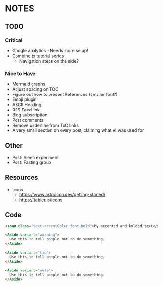 # NOTES

## TODO

### Critical

- Google analytics - Needs more setup!
- Combine to tutorial series
  - Navigation steps on the side?

### Nice to Have

- Mermaid graphs
- Adjust spacing on TOC
- Figure out how to present References (smaller font?)
- Emoji plugin
- ASCII Heading
- RSS Feed link
- Blog subscription
- Post comments
- Remove underline from ToC links
- A very small section on every post, claiming what AI was used for

## Other

- Post: Sleep experiment
- Post: Fasting group

## Resources

- Icons
  - <https://www.astroicon.dev/getting-started/>
  - <https://tabler.io/icons>

## Code

```html
<span class="text-accentColor font-bold">My accented and bolded text</span>

<Aside variant="warning">
  Use this to tell people not to do something.
</Aside>

<Aside variant="tip">
  Use this to tell people not to do something.
</Aside>

<Aside variant="note">
  Use this to tell people not to do something.
</Aside>
```
